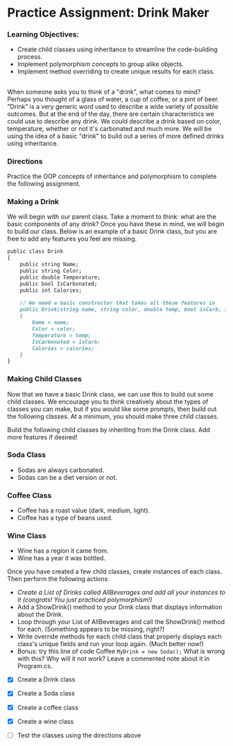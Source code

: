 # Practice Assignment: Drink Maker

### Learning Objectives:

- Create child classes using inheritance to streamline the code-building process.
- Implement polymorphism concepts to group alike objects.
- Implement method overriding to create unique results for each class.
##

When someone asks you to think of a "drink", what comes to mind? Perhaps you thought of a glass of water, a cup of coffee, or a pint of beer. "Drink" is a very generic word used to describe a wide variety of possible outcomes. But at the end of the day, there are certain characteristics we could use to describe any drink. We could describe a drink based on color, temperature, whether or not it's carbonated and much more. We will be using the idea of a basic "drink" to build out a series of more defined drinks using inheritance.

### Directions
Practice the OOP concepts of inheritance and polymorphism to complete the following assignment.

### Making a Drink
We will begin with our parent class. Take a moment to think: what are the basic components of any drink? Once you have these in mind, we will begin to build our class. Below is an example of a basic Drink class, but you are free to add any features you feel are missing.

```md
public class Drink
{
    public string Name;
    public string Color;
    public double Temperature;
    public bool IsCarbonated;
    public int Calories;
    
    // We need a basic constructor that takes all these features in
    public Drink(string name, string color, double temp, bool isCarb, int calories)
    {
    	Name = name;
    	Color = color;
    	Temperature = temp;
    	IsCarbonated = isCarb;
    	Calories = calories;
    }
}
````
### Making Child Classes
Now that we have a basic Drink class, we can use this to build out some child classes. We encourage you to think creatively about the types of classes you can make, but if you would like some prompts, then build out the following classes. At a minimum, you should make three child classes.

Build the following child classes by inheriting from the Drink class. Add more features if desired!

### Soda Class
- Sodas are always carbonated.
- Sodas can be a diet version or not.
### Coffee Class
- Coffee has a roast value (dark, medium, light).
- Coffee has a type of beans used.
### Wine Class
- Wine has a region it came from.
- Wine has a year it was bottled.

Once you have created a few child classes, create instances of each class. Then perform the following actions:

- _Create a List of Drinks called AllBeverages and add all your instances to it (congrats! You just practiced polymorphism!)_
- Add a ShowDrink() method to your Drink class that displays information about the Drink.
- Loop through your List of AllBeverages and call the ShowDrink() method for each. (Something appears to be missing, right?)
- Write override methods for each child class that properly displays each class's unique fields and run your loop again. (Much better now!)
- Bonus: try this line of code Coffee `MyDrink = new Soda();` What is wrong with this? Why will it not work? Leave a commented note about it in Program.cs.

- [x] Create a Drink class

- [x] Create a Soda class

- [x] Create a coffee class

- [x] Create a wine class

- [ ] Test the classes using the directions above